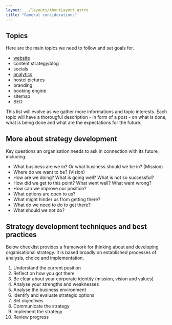 ```yaml
---
layout: ../layouts/AboutLayout.astro
title: "General considerations"
---
```


## Topics

Here are the main topics we need to follow and set goals for.

- [website](/strategy/posts/website)
- content strategy/blog
- socials
- [analytics](/strategy/posts/analytics)
- hostel pictures
- branding
- booking engine
- sitemap
- SEO

This list will evolve as we gather more informations and topic interests. Each topic will have a thorougful description - in form of a post - on what is done, what is being done and what are the expectations for the future.

## More about strategy development

Key questions an organisation needs to ask in connection with its future, including:

- What business are we in? Or what business should we be in? (Mission)
- Where do we want to be? (Vision)
- How are we doing? What is going well? What is not so successful?
- How did we get to this point? What went well? What went wrong?
- How can we improve our position?
- What options are open to us?
- What might hinder us from getting there?
- What do we need to do to get there?
- What should we not do?

## Strategy development techniques and best practices

Below checklist provides a framework for thinking about and developing organisational strategy. It is based broadly on established processes of analysis, choice and implementation.

1. Understand the current position
2. Reflect on how you got there
3. Be clear about your corporate identity (mission, vision and values)
4. Analyse your strengths and weaknesses
5. Analyse the business environment
6. Identify and evaluate strategic options
7. Set objectives
8. Communicate the strategy
9. Implement the strategy
10. Review progress

